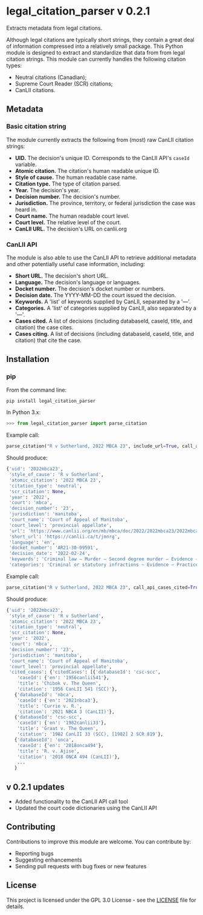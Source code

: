 # legal_citation_parser v 0.2.1
Extracts metadata from legal citations.

Although legal citations are typically short strings, they contain a great deal of information compressed into a relatively small package. This Python module is designed to extract and standardize that data from from legal citation strings. This module can currently handles the following citation types:

* Neutral citations (Canadian);
* Supreme Court Reader (SCR) citations;
* CanLII citations.

## Metadata

### Basic citation string

The module currently extracts the following from (most) raw CanLII citation strings:

- **UID.** The decision's unique ID. Corresponds to the CanLII API's `caseId` variable.
- **Atomic citation.** The citation's human readable unique ID. 
- **Style of cause.** The human readable case name.
- **Citation type.** The type of citation parsed.
- **Year.** The decision's year.
- **Decision number.** The decision's number.
- **Jurisdiction.** The province, territory, or federal jurisdiction the case was heard in.
- **Court name.** The human readable court level.
- **Court level.** The relative level of the court.
- **CanLII URL.** The decision's URL on canlii.org

### CanLII API

The module is also able to use the CanLII API to retrieve additional metadata and other potentially useful case information, including:

* **Short URL.** The decision's short URL.
* **Language.** The decision's language or languages.
* **Docket number.** The decision's docket number or numbers.
* **Decision date.** The YYYY-MM-DD the court issued the decision.
* **Keywords.** A 'list' of keywords supplied by CanLII, separated by a '—'.
* **Categories.** A 'list' of categories supplied by CanLII, also separated by a '—'.
* **Cases cited.** A list of decisions (including databaseId, caseId, title, and citation) the case cites.
* **Cases citing.** A list of decisions (including databaseId, caseId, title, and citation) that cite the case.

## Installation

### pip

From the command line:

```bash
pip install legal_citation_parser
```

In Python 3.x:

```python
>>> from legal_citation_parser import parse_citation
```

Example call:

```python
parse_citation("R v Sutherland, 2022 MBCA 23", include_url=True, call_api_metadata=True)
```

Should produce:

```python
{'uid': '2022mbca23',
 'style_of_cause': 'R v Sutherland',
 'atomic_citation': '2022 MBCA 23',
 'citation_type': 'neutral',
 'scr_citation': None,
 'year': '2022',
 'court': 'mbca',
 'decision_number': '23',
 'jurisdiction': 'manitoba',
 'court_name': 'Court of Appeal of Manitoba',
 'court_level': 'provincial appellate',
 'url': 'https://www.canlii.org/en/mb/mbca/doc/2022/2022mbca23/2022mbca23.html',
 'short_url': 'https://canlii.ca/t/jmnrg',
 'language': 'en',
 'docket_number': 'AR21-30-09591',
 'decision_date': '2022-02-24',
 'keywords': 'Criminal law — Murder — Second degree murder — Evidence — Admissibility',
 'categories': 'Criminal or statutory infractions — Evidence — Practice and procedure'}
```

Example call:

```python
parse_citation("R v Sutherland, 2022 MBCA 23", call_api_cases_cited=True)
```

Should produce:

```python
{'uid': '2022mbca23',
 'style_of_cause': 'R v Sutherland',
 'atomic_citation': '2022 MBCA 23',
 'citation_type': 'neutral',
 'scr_citation': None,
 'year': '2022',
 'court': 'mbca',
 'decision_number': '23',
 'jurisdiction': 'manitoba',
 'court_name': 'Court of Appeal of Manitoba',
 'court_level': 'provincial appellate',
 'cited_cases': {'citedCases': [{'databaseId': 'csc-scc',
    'caseId': {'en': '1956canlii541'},
    'title': 'Chibok v. The Queen',
    'citation': '1956 CanLII 541 (SCC)'},
   {'databaseId': 'nbca',
    'caseId': {'en': '2021nbca3'},
    'title': 'Currie v. R.',
    'citation': '2021 NBCA 3 (CanLII)'},
   {'databaseId': 'csc-scc',
    'caseId': {'en': '1982canlii33'},
    'title': 'Graat v. The Queen',
    'citation': '1982 CanLII 33 (SCC), [1982] 2 SCR 819'},
   {'databaseId': 'onca',
    'caseId': {'en': '2018onca494'},
    'title': 'R. v. Ajise',
    'citation': '2018 ONCA 494 (CanLII)'},
    ...
   } 
```

## v 0.2.1 updates

* Added functionality to the CanLII API call tool
* Updated the court code dictionaries using the CanLII API

## Contributing

Contributions to improve this module are welcome. You can contribute by:
* Reporting bugs
* Suggesting enhancements
* Sending pull requests with bug fixes or new features

## License

This project is licensed under the GPL 3.0 License - see the [LICENSE](https://github.com/646e62/legal_citation_parser/blob/main/LICENSE) file for details.

